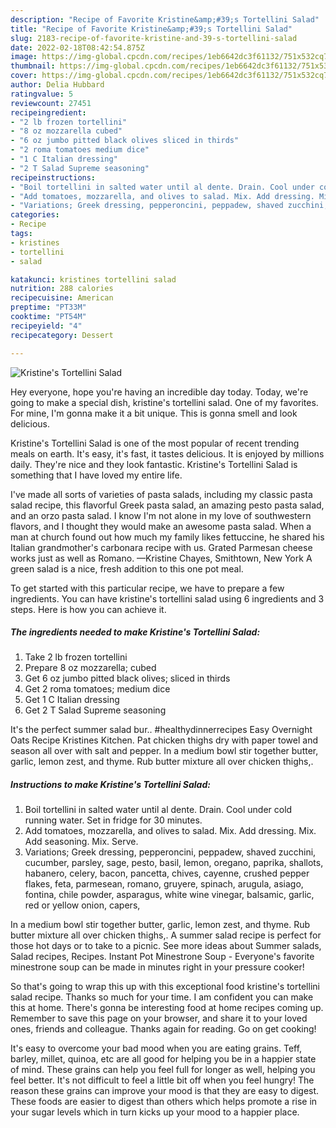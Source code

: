 ```yaml
---
description: "Recipe of Favorite Kristine&amp;#39;s Tortellini Salad"
title: "Recipe of Favorite Kristine&amp;#39;s Tortellini Salad"
slug: 2183-recipe-of-favorite-kristine-and-39-s-tortellini-salad
date: 2022-02-18T08:42:54.875Z
image: https://img-global.cpcdn.com/recipes/1eb6642dc3f61132/751x532cq70/kristines-tortellini-salad-recipe-main-photo.jpg
thumbnail: https://img-global.cpcdn.com/recipes/1eb6642dc3f61132/751x532cq70/kristines-tortellini-salad-recipe-main-photo.jpg
cover: https://img-global.cpcdn.com/recipes/1eb6642dc3f61132/751x532cq70/kristines-tortellini-salad-recipe-main-photo.jpg
author: Delia Hubbard
ratingvalue: 5
reviewcount: 27451
recipeingredient:
- "2 lb frozen tortellini"
- "8 oz mozzarella cubed"
- "6 oz jumbo pitted black olives sliced in thirds"
- "2 roma tomatoes medium dice"
- "1 C Italian dressing"
- "2 T Salad Supreme seasoning"
recipeinstructions:
- "Boil tortellini in salted water until al dente. Drain. Cool under cold running water. Set in fridge for 30 minutes."
- "Add tomatoes, mozzarella, and olives to salad. Mix. Add dressing. Mix. Add seasoning. Mix. Serve."
- "Variations; Greek dressing, pepperoncini, peppadew, shaved zucchini, cucumber, parsley, sage, pesto, basil, lemon, oregano, paprika, shallots, habanero, celery, bacon, pancetta, chives, cayenne, crushed pepper flakes, feta, parmesean, romano, gruyere, spinach, arugula, asiago, fontina, chile powder, asparagus, white wine vinegar, balsamic, garlic, red or yellow onion, capers,"
categories:
- Recipe
tags:
- kristines
- tortellini
- salad

katakunci: kristines tortellini salad 
nutrition: 288 calories
recipecuisine: American
preptime: "PT33M"
cooktime: "PT54M"
recipeyield: "4"
recipecategory: Dessert

---
```



![Kristine&#39;s Tortellini Salad](https://img-global.cpcdn.com/recipes/1eb6642dc3f61132/751x532cq70/kristines-tortellini-salad-recipe-main-photo.jpg)

Hey everyone, hope you're having an incredible day today. Today, we're going to make a special dish, kristine&#39;s tortellini salad. One of my favorites. For mine, I'm gonna make it a bit unique. This is gonna smell and look delicious.

Kristine&#39;s Tortellini Salad is one of the most popular of recent trending meals on earth. It's easy, it's fast, it tastes delicious. It is enjoyed by millions daily. They're nice and they look fantastic. Kristine&#39;s Tortellini Salad is something that I have loved my entire life.

I&#39;ve made all sorts of varieties of pasta salads, including my classic pasta salad recipe, this flavorful Greek pasta salad, an amazing pesto pasta salad, and an orzo pasta salad. I know I&#39;m not alone in my love of southwestern flavors, and I thought they would make an awesome pasta salad. When a man at church found out how much my family likes fettuccine, he shared his Italian grandmother&#39;s carbonara recipe with us. Grated Parmesan cheese works just as well as Romano. —Kristine Chayes, Smithtown, New York A green salad is a nice, fresh addition to this one pot meal.


To get started with this particular recipe, we have to prepare a few ingredients. You can have kristine&#39;s tortellini salad using 6 ingredients and 3 steps. Here is how you can achieve it.

<!--inarticleads1-->

##### The ingredients needed to make Kristine&#39;s Tortellini Salad:

1. Take 2 lb frozen tortellini
1. Prepare 8 oz mozzarella; cubed
1. Get 6 oz jumbo pitted black olives; sliced in thirds
1. Get 2 roma tomatoes; medium dice
1. Get 1 C Italian dressing
1. Get 2 T Salad Supreme seasoning


It&#39;s the perfect summer salad bur.. #healthydinnerrecipes Easy Overnight Oats Recipe Kristines Kitchen. Pat chicken thighs dry with paper towel and season all over with salt and pepper. In a medium bowl stir together butter, garlic, lemon zest, and thyme. Rub butter mixture all over chicken thighs,. 

<!--inarticleads2-->

##### Instructions to make Kristine&#39;s Tortellini Salad:

1. Boil tortellini in salted water until al dente. Drain. Cool under cold running water. Set in fridge for 30 minutes.
1. Add tomatoes, mozzarella, and olives to salad. Mix. Add dressing. Mix. Add seasoning. Mix. Serve.
1. Variations; Greek dressing, pepperoncini, peppadew, shaved zucchini, cucumber, parsley, sage, pesto, basil, lemon, oregano, paprika, shallots, habanero, celery, bacon, pancetta, chives, cayenne, crushed pepper flakes, feta, parmesean, romano, gruyere, spinach, arugula, asiago, fontina, chile powder, asparagus, white wine vinegar, balsamic, garlic, red or yellow onion, capers,


In a medium bowl stir together butter, garlic, lemon zest, and thyme. Rub butter mixture all over chicken thighs,. A summer salad recipe is perfect for those hot days or to take to a picnic. See more ideas about Summer salads, Salad recipes, Recipes. Instant Pot Minestrone Soup - Everyone&#39;s favorite minestrone soup can be made in minutes right in your pressure cooker! 

So that's going to wrap this up with this exceptional food kristine&#39;s tortellini salad recipe. Thanks so much for your time. I am confident you can make this at home. There's gonna be interesting food at home recipes coming up. Remember to save this page on your browser, and share it to your loved ones, friends and colleague. Thanks again for reading. Go on get cooking!

It's easy to overcome your bad mood when you are eating grains. Teff, barley, millet, quinoa, etc are all good for helping you be in a happier state of mind. These grains can help you feel full for longer as well, helping you feel better. It's not difficult to feel a little bit off when you feel hungry! The reason these grains can improve your mood is that they are easy to digest. These foods are easier to digest than others which helps promote a rise in your sugar levels which in turn kicks up your mood to a happier place.
